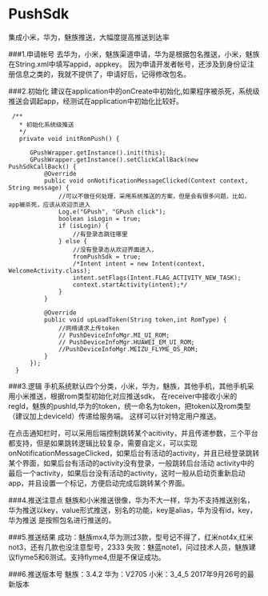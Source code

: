 # PushSdk
集成小米，华为，魅族推送，大幅度提高推送到达率

###1.申请帐号
去华为，小米，魅族渠道申请，华为是根据包名推送，小米，魅族在String.xml中填写appid，appkey。
因为申请开发者帐号，还涉及到身份证注册信息之类的，我就不提供了，申请好后，记得修改包名。

###2.初始化
建议在application中的onCreate中初始化,如果程序被杀死，系统级推送会调起app，经测试在application中初始化比较好。
```
 /**
   * 初始化系统级推送
   */
   private void initRomPush() {

      GPushWrapper.getInstance().init(this);
      GPushWrapper.getInstance().setClickCallBack(new PushSdkCallBack() {
          @Override
          public void onNotificationMessageClicked(Context context, String message) {
              //可以不做任何处理，采用系统推送的方案，但是会有很多问题，比如，app被杀死，应该从欢迎页进入
              Log.e("GPush", "GPush click");
              boolean isLogin = true;
              if (isLogin) {
                  //有登录态跳往哪里
              } else {
                  //没有登录态从欢迎界面进入，
                  fromPushSdk = true;
                  /*Intent intent = new Intent(context, WelcomeActivity.class);
                  intent.setFlags(Intent.FLAG_ACTIVITY_NEW_TASK);
                  context.startActivity(intent);*/
              }
          }

          @Override
          public void upLoadToken(String token,int RomType) {
              //网络请求上传token
              // PushDeviceInfoMgr.MI_UI_ROM;
              // PushDeviceInfoMgr.HUAWEI_EM_UI_ROM;
              //PushDeviceInfoMgr.MEIZU_FLYME_OS_ROM;
          }
      });
  }
```
###3.逻辑
手机系统默认四个分类，小米，华为，魅族，其他手机，其他手机采用小米推送，根据rom类型初始化对应推送sdk，
在receiver中接收小米的regId，魅族的pushId,华为的token，统一命名为token，把token以及rom类型（建议加上deviceId）传递给服务端。
这样可以针对特定用户推送。

在点击通知栏时，可以采用后端控制跳转某个acitivity，并且传递参数，三个平台都支持，但是如果跳转逻辑比较复杂，需要自定义，可以实现
onNotificationMessageClicked，如果后台有活动的activity，并且已经登录跳转某个界面，如果后台有活动的activity没有登录，一般跳转后台活动
activity中的最后一个activity，如果后台没有活动的activity，这时一般从启动页重新启动app，并且设置一个标记，方便启动完成后跳转某个界面。

###4.推送注意点
魅族和小米推送很像，华为不大一样，华为不支持推送别名，华为推送以key，value形式推送，别名的功能，key是alias，华为没有id，key，华为推送
是按照包名进行推送的。

###5.推送结果
成功：魅族mx4,华为测过3款，型号记不得了，红米not4x,红米not3，还有几款也没注意型号，2333
失败：魅蓝note1，问过技术人员，魅族建议flyme5和6测试。支持flyme4,但是不保证成功。

###6.推送版本号
魅族：3.4.2
华为：V2705
小米：3_4_5
2017年9月26号的最新版本
